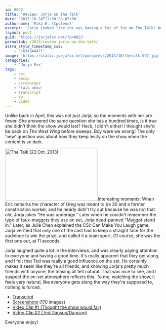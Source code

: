 ```yaml
---
id: 9022
title: 'Review: Jorja on The Talk'
date: '2013-10-24T11:00:28-07:00'
authorname: 'Mika E. (Ipstenu)'
excerpt: 'Jorja looked like she was having a lot of fun on The Talk! Would watch again!'
layout: post
guid: 'https://jorjafox.net/?p=9022'
permalink: /2013/review-jorja-on-the-talk/
astra_style_timestamp_css:
    - '1634344471'
image: 'https://static.jorjafox.net/wordpress/2013/10/thetalk-097.jpg'
categories:
    - 'Jorja Fox'
tags:
    - csi
    - recap
    - screencaps
    - 'talk show'
    - transcript
    - tv
    - video
---
```


Unlike back in April, this was not _just_ Jorja, so the moments with her are fewer. She answered the same question she has a hundred times, is it true she didn't think the show would last? Heck, I didn't either! I thought she'd be back on _The West Wing_ before sweeps. Boy were we wrong! The only 'new' question was about how they keep levity on the show when the content is so dark.

<img class="alignleft size-medium wp-image-9029" alt="The Talk (23 Oct. 2013)" src="//static.jorjafox.net/wordpress/2013/10/thetalk-097.jpg" width="300" height="168" />Interesting moments: When Eric remarks the character of Greg was meant to be 30 and a former construction worker, and he nearly didn't try out because he was not that old, Jorja jokes "He was underage." Later when he couldn't remember the type of faux-maggots they use on set, Jorja dead-panned "Maggot stand in." Later, as Julie Chen explained the CSI: Can Make You Laugh game, Jorja verified that only one of the cast had to keep a straight face for the audience to win the prize, and called it a team sport. Of course, she was the first one out, at 11 seconds.

Jorja laughed quite a lot in the interviews, and was clearly paying attention to everyone and having a good time. It's really apparent that they get along, and I felt that Ted was really a good influence on the set. He certainly makes it seem like they're all friends, and knowing Jorja's pretty much friends with anyone, the teasing all felt natural. That was nice to see, and I suspect the on-set atmosphere reflects this. To me, watching the show, it feels very natural, like everyone gets along the way they're supposed to, nothing is forced.
<ul>
	<li><a href="https://jorjafox.net/wiki/The_Talk_(23_October_2013)">Transcript</a></li>
	<li><a href="https://jorjafox.net/gallery/tv/talkshow/20131023-thetalk/screenshots/">Screenshots</a> (170 images)</li>
	<li><a href="https://jorjafox.net/video/the-talk-23-october-2013-pt1/">Video Clip #1 (Thought the show would fail)</a></li>
	<li><a href="https://jorjafox.net/video/the-talk-23-october-2013-pt2/">Video Clip #2 (Ted Danson/Dancing)</a></li>
</ul>
Everyone enjoy!
